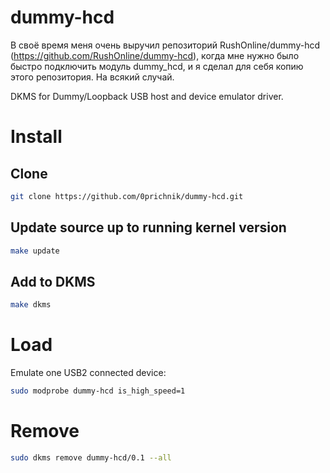 # dummy-hcd
В своё время меня очень выручил репозиторий RushOnline/dummy-hcd (https://github.com/RushOnline/dummy-hcd), когда мне нужно было быстро подключить модуль dummy_hcd, и я сделал для себя копию этого репозитория. На всякий случай.

DKMS for Dummy/Loopback USB host and device emulator driver.

# Install

## Clone

```bash
git clone https://github.com/0prichnik/dummy-hcd.git
```

## Update source up to running kernel version

```bash
make update
```

## Add to DKMS

```bash
make dkms
```

# Load

Emulate one USB2 connected device:

```bash
sudo modprobe dummy-hcd is_high_speed=1
```

# Remove

```bash
sudo dkms remove dummy-hcd/0.1 --all
```
